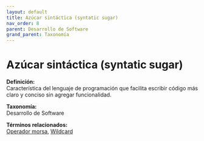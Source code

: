 ```yaml
---
layout: default
title: Azúcar sintáctica (syntatic sugar)
nav_order: 8
parent: Desarrollo de Software
grand_parent: Taxonomía
---
```


# Azúcar sintáctica (syntatic sugar)

**Definición:**  
Característica del lenguaje de programación que facilita escribir código más claro y conciso sin agregar funcionalidad.

**Taxonomía:**  
Desarrollo de Software

**Términos relacionados:**  
[Operador morsa](https://maleniski.github.io/diccionario-angl-tec-mx/docs/taxonomia/desarrollo--de--software/operador-morsa.html), [Wildcard](https://maleniski.github.io/diccionario-angl-tec-mx/docs/taxonomia/desarrollo--de--software/wildcard.html)
